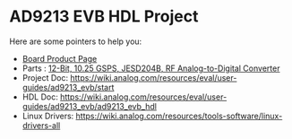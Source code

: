 # AD9213 EVB HDL Project

Here are some pointers to help you:
  * [Board Product Page](https://www.analog.com/eval-ad9213)
  * Parts : [12-Bit, 10.25 GSPS, JESD204B, RF Analog-to-Digital Converter](https://www.analog.com/en/products/ad9213.html)
  * Project Doc: https://wiki.analog.com/resources/eval/user-guides/ad9213_evb/start
  * HDL Doc: https://wiki.analog.com/resources/eval/user-guides/ad9213_evb/ad9213_evb_hdl
  * Linux Drivers: https://wiki.analog.com/resources/tools-software/linux-drivers-all 

